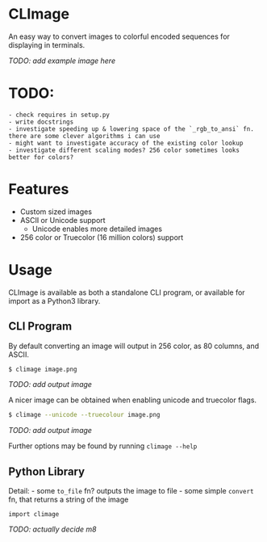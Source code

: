 # CLImage

An easy way to convert images to colorful encoded sequences for displaying in terminals.

*TODO: add example image here*

# TODO:
    - check requires in setup.py
    - write docstrings
    - investigate speeding up & lowering space of the `_rgb_to_ansi` fn. there are some clever algorithms i can use
    - might want to investigate accuracy of the existing color lookup
    - investigate different scaling modes? 256 color sometimes looks better for colors?

# Features
 - Custom sized images
 - ASCII or Unicode support
    - Unicode enables more detailed images
 - 256 color or Truecolor (16 million colors) support

# Usage

CLImage is available as both a standalone CLI program, or available for import as a Python3 library.

## CLI Program

By default converting an image will output in 256 color, as 80 columns, and ASCII.
```bash
$ climage image.png
```
*TODO: add output image*

A nicer image can be obtained when enabling unicode and truecolor flags.
```bash
$ climage --unicode --truecolour image.png
```
*TODO: add output image*

Further options may be found by running `climage --help`

## Python Library

Detail:
    - some `to_file` fn? outputs the image to file
    - some simple `convert` fn, that returns a string of the image

```python3
import climage
```
*TODO: actually decide m8*


